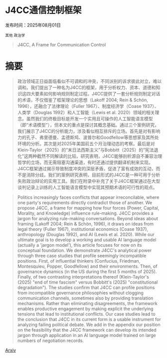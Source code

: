 # J4CC通信控制框架

发布时间：2025年08月01日

`其他` `政治学`

> J4CC, A Frame for Communication Control

# 摘要

> 政治领域正日益面临看似不可调和的冲突，不同派别的诉求彼此对立，难以调和。我们提出了一种名为J4CC的框架，用于分析权力、资本、道德和知识这四大要素如何影响规则制定过程。J4CC提供了一套分析规则制定对话的术语，不仅借鉴了框架理论的思想（Lakoff 2004; Rein & Schön, 1996），还融合了法律理论（Fuller 1967）、制度经济学（Coase 1937）、人类学（Douglas 1992）和人工智能（Lewis et al. 2020）领域的相关理念。虽然我们的终极目标是开发一个实用且可操作的人工智能语言模型（即“术语模型”），但本文的重点是探讨其概念基础。通过三个案例研究，我们展示了J4CC的分析能力，涉及看似相互排斥的立场。首先是对有影响力的孔子、弗里德曼、孟德斯鸠、波普尔和Goodfellow等思想家及其所处环境的分析。其次是对2025年美国前五个月治理动态的考察。最后是对Klein-Taylor（2025）的“末日法西斯主义”与Bobbitt（2025）的“宪法退化”这两种截然不同解读的比较。研究表明，J4CC能够剖析源自不兼容治理哲学的立场，而无需阻塞沟通渠道，有时还通过提供翻译机制来实现。J4CC框架通过揭示导致制度冲突的深层矛盾，促进了富有成效的互动，而不是消除分歧。我们的案例研究表明，目前形式的J4CC是一种可用于分析失败政治辩论的实用工具。我们在附录中补充了关于J4CC框架通过在大型谈判记录上训练的人工智能语言模型中实现其预期术语的可行性的观点。

> Politics increasingly faces conflicts that appear irreconcilable, where one party's requirements directly contradict those of another. We propose J4CC, a frame for mapping how four forces (Power, Capital, Morality, and Knowledge) influence rule-making. J4CC provides a jargon for analyzing rule-making conversations. Beyond ideas about framing (Lakoff 2004; Rein & Schön, 1996), it draws on ideas from legal theory (Fuller 1967), institutional economics (Coase 1937), anthropology (Douglas 1992), and AI (Lewis et al. 2020). While our ultimate goal is to develop a working and usable AI language model (actually a 'jargon model'), this article focuses for now on its conceptual foundation. We demonstrate J4CC's analytical power through three case studies that profile seemingly incompatible positions. First, of influential thinkers (Confucius, Friedman, Montesquieu, Popper, Goodfellow) and their environments. Then, of governance dynamics (in the US during the first 5 months of 2025). Finally, of two contrasting interpretations thereof (Klein-Taylor's (2025) "end of time fascism" versus Bobbitt's (2025) "constitutional degradation"). The studies confirm that J4CC can profile positions from incompatible governance philosophies without clogging communication channels, sometimes also by providing translation mechanisms. Rather than eliminating disagreements, the framework enables productive engagement by making explicit the underlying tensions that lead to institutional conflicts. Our case studies lead to the conclusion that J4CC in its current form is a usable instrument for analyzing failing political debate. We add in the appendix our position on the feasibility that the J4CC framework can develop its intended jargon through application in an AI language model trained on large numbers of negotiation records.

[Arxiv](https://arxiv.org/abs/2508.00485)